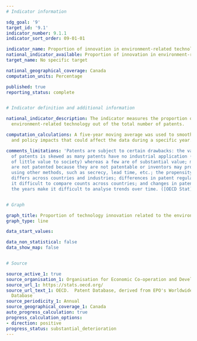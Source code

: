 ```yaml
---
# Indicator information

sdg_goal: '9'
target_id: '9.1'
indicator_number: 9.1.1
indicator_sort_order: 09-01-01

indicator_name: Proportion of innovation in environment-related technology
national_indicator_available: Proportion of innovation in environment-related technology
target_name: No specific target

national_geographical_coverage: Canada
computation_units: Percentage

published: true
reporting_status: complete


# Indicator definition and additional information

national_indicator_description: The indicator measures the proportion of patents in
  environment-related technology out of the total number of patents.

computation_calculations: A five-year moving average was used to smooth for election
  and policy impacts that could affect the data during a specific year.

comments_limitations: 'Patents are subject to certain drawbacks: the value distribution
  of patents is skewed as many patents have no industrial application (and hence are
  of little value to society) whereas a few are of substantial value; many inventions
  are not patented because they are not patentable or inventors may protect the inventions
  using other methods, such as secrecy, lead time, etc.; the propensity to patent
  differs across countries and industries; differences in patent regulations make
  it difficult to compare counts across countries; and changes in patent law over
  the years make it difficult to analyse trends over time. ([OECD Stat](https://stats.oecd.org/))'


# Graph

graph_title: Proportion of technology innovation related to the environment
graph_type: line

data_start_values:

data_non_statistical: false
data_show_map: false


# Source

source_active_1: true
source_organisation_1: Organisation for Economic Co-operation and Development
source_url_1: https://stats.oecd.org/
source_url_text_1: OECD.  Patent Database, derived from EPO's Worldwide Patent Statistical
  Database
source_periodicity_1: Annual
source_geographical_coverage_1: Canada
auto_progress_calculation: true
progress_calculation_options:
- direction: positive
progress_status: substantial_deterioration
---
```


